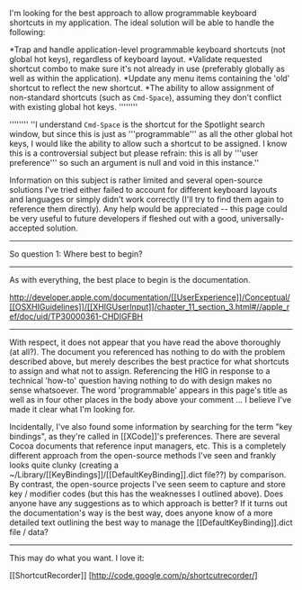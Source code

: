 

I'm looking for the best approach to allow programmable keyboard shortcuts in my application. The ideal solution will be able to handle the following:


*Trap and handle application-level programmable keyboard shortcuts (not global hot keys), regardless of keyboard layout.
*Validate requested shortcut combo to make sure it's not already in use (preferably globally as well as within the application).
*Update any menu items containing the 'old' shortcut to reflect the new shortcut.
*The ability to allow assignment of non-standard shortcuts (such as <code>Cmd-Space</code>), assuming they don't conflict with existing global hot keys. ''''''''


'''''''' ''I understand <code>Cmd-Space</code> is the shortcut for the Spotlight search window, but since this is just as '''programmable''' as all the other global hot keys, I would like the ability to allow such a shortcut to be assigned. I know this is a controversial subject but please refrain: this is all by '''user preference''' so such an argument is null and void in this instance.''

Information on this subject is rather limited and several open-source solutions I've tried either failed to account for different keyboard layouts and languages or simply didn't work correctly (I'll try to find them again to reference them directly). Any help would be appreciated -- this page could be very useful to future developers if fleshed out with a good, universally-accepted solution.

----

So question 1: Where best to begin?

---- 
As with everything, the best place to begin is the documentation.

http://developer.apple.com/documentation/[[UserExperience]]/Conceptual/[[OSXHIGuidelines]]/[[XHIGUserInput]]/chapter_11_section_3.html#//apple_ref/doc/uid/TP30000361-CHDIGFBH

----

With respect, it does not appear that you have read the above thoroughly (at all?). The document you referenced has nothing to do with the problem described above, but merely describes the best practice for what shortcuts to assign and what not to assign. Referencing the HIG in response to a technical 'how-to' question having nothing to do with design makes no sense whatsoever. The word 'programmable' appears in this page's title as well as in four other places in the body above your comment ... I believe I've made it clear what I'm looking for.

Incidentally, I've also found some information by searching for the term "key bindings", as they're called in [[XCode]]'s preferences. There are several Cocoa documents that reference input managers, etc. This is a completely different approach from the open-source methods I've seen and frankly looks quite clunky (creating a ~/Library/[[KeyBindings]]/[[DefaultKeyBinding]].dict file??) by comparison. By contrast, the open-source projects I've seen seem to capture and store key / modifier codes (but this has the weaknesses I outlined above). Does anyone have any suggestions as to which approach is better? If it turns out the documentation's way is the best way, does anyone know of a more detailed text outlining the best way to manage the [[DefaultKeyBinding]].dict file / data?

----

This may do what you want. I love it:

[[ShortcutRecorder]] [http://code.google.com/p/shortcutrecorder/]